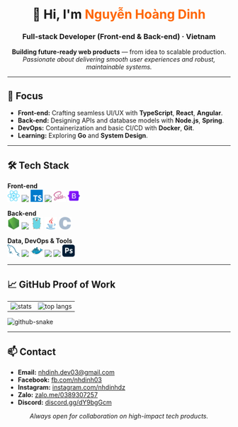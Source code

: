 <h1 align="center">👋 Hi, I'm <span style="color:#ff6600;">Nguyễn Hoàng Dinh</span></h1>
<h3 align="center">Full-stack Developer (Front-end & Back-end) · Vietnam</h3>

<p align="center">
  <b>Building future-ready web products</b> — from idea to scalable production.<br/>
  <i>Passionate about delivering smooth user experiences and robust, maintainable systems.</i>
</p>

---

## 🔭 Focus
- **Front-end:** Crafting seamless UI/UX with **TypeScript**, **React**, **Angular**.
- **Back-end:** Designing APIs and database models with **Node.js**, **Spring**.
- **DevOps:** Containerization and basic CI/CD with **Docker**, **Git**.
- **Learning:** Exploring **Go** and **System Design**.

---

## 🛠 Tech Stack
**Front-end**  
<a href="https://react.dev"><img src="https://raw.githubusercontent.com/devicons/devicon/master/icons/react/react-original.svg" width="28"/></a>
<a href="https://angular.io"><img src="https://angular.io/assets/images/logos/angular/angular.svg" width="28"/></a>
<a href="https://www.typescriptlang.org"><img src="https://raw.githubusercontent.com/devicons/devicon/master/icons/typescript/typescript-original.svg" width="28"/></a>
<a href="https://tailwindcss.com"><img src="https://www.vectorlogo.zone/logos/tailwindcss/tailwindcss-icon.svg" width="28"/></a>
<a href="https://sass-lang.com"><img src="https://raw.githubusercontent.com/devicons/devicon/master/icons/sass/sass-original.svg" width="28"/></a>
<a href="https://getbootstrap.com"><img src="https://raw.githubusercontent.com/devicons/devicon/master/icons/bootstrap/bootstrap-original.svg" width="28"/></a>

**Back-end**  
<a href="https://nodejs.org"><img src="https://raw.githubusercontent.com/devicons/devicon/master/icons/nodejs/nodejs-original.svg" width="28"/></a>
<a href="https://spring.io"><img src="https://www.vectorlogo.zone/logos/springio/springio-icon.svg" width="28"/></a>
<a href="https://go.dev"><img src="https://raw.githubusercontent.com/devicons/devicon/master/icons/go/go-original.svg" width="28"/></a>
<a href="https://www.java.com"><img src="https://raw.githubusercontent.com/devicons/devicon/master/icons/java/java-original.svg" width="28"/></a>
<a href="https://www.cprogramming.com/"><img src="https://raw.githubusercontent.com/devicons/devicon/master/icons/c/c-original.svg" width="28"/></a>

**Data, DevOps & Tools**  
<a href="https://www.mysql.com/"><img src="https://raw.githubusercontent.com/devicons/devicon/master/icons/mysql/mysql-original.svg" width="28"/></a>
<a href="https://www.microsoft.com/sql-server"><img src="https://www.svgrepo.com/show/303229/microsoft-sql-server-logo.svg" width="28"/></a>
<a href="https://www.docker.com/"><img src="https://raw.githubusercontent.com/devicons/devicon/master/icons/docker/docker-original.svg" width="28"/></a>
<a href="https://git-scm.com/"><img src="https://www.vectorlogo.zone/logos/git-scm/git-scm-icon.svg" width="28"/></a>
<a href="https://www.figma.com/"><img src="https://www.vectorlogo.zone/logos/figma/figma-icon.svg" width="28"/></a>
<a href="https://www.adobe.com/products/photoshop.html"><img src="https://raw.githubusercontent.com/devicons/devicon/master/icons/photoshop/photoshop-plain.svg" width="28"/></a>

---

## 📈 GitHub Proof of Work
<table>
  <tr>
    <td>
      <img src="https://github-readme-stats.vercel.app/api?username=nhdinh03&show_icons=true&hide_border=true" alt="stats"/>
    </td>
    <td>
      <img src="https://github-readme-stats.vercel.app/api/top-langs/?username=nhdinh03&layout=compact&hide_border=true" alt="top langs"/>
    </td>
  </tr>
</table>

<picture>
  <source media="(prefers-color-scheme: dark)" srcset="https://raw.githubusercontent.com/tobiasmeyhoefer/tobiasmeyhoefer/output/github-snake-dark.svg" />
  <source media="(prefers-color-scheme: light)" srcset="https://raw.githubusercontent.com/tobiasmeyhoefer/tobiasmeyhoefer/output/github-snake.svg" />
  <img alt="github-snake" src="https://raw.githubusercontent.com/tobiasmeyhoefer/tobiasmeyhoefer/output/github-snake.svg" />
</picture>

---

## 📫 Contact
- **Email:** [nhdinh.dev03@gmail.com](mailto:nhdinh.dev03@gmail.com)
- **Facebook:** [fb.com/nhdinh03](https://fb.com/nhdinh03)
- **Instagram:** [instagram.com/nhdinhdz](https://instagram.com/nhdinhdz)
- **Zalo:** [zalo.me/0389307257](https://zalo.me/0389307257)
- **Discord:** [discord.gg/dY9bgGcm](https://discord.gg/dY9bgGcm)

<p align="center"><i>Always open for collaboration on high-impact tech products.</i></p>
